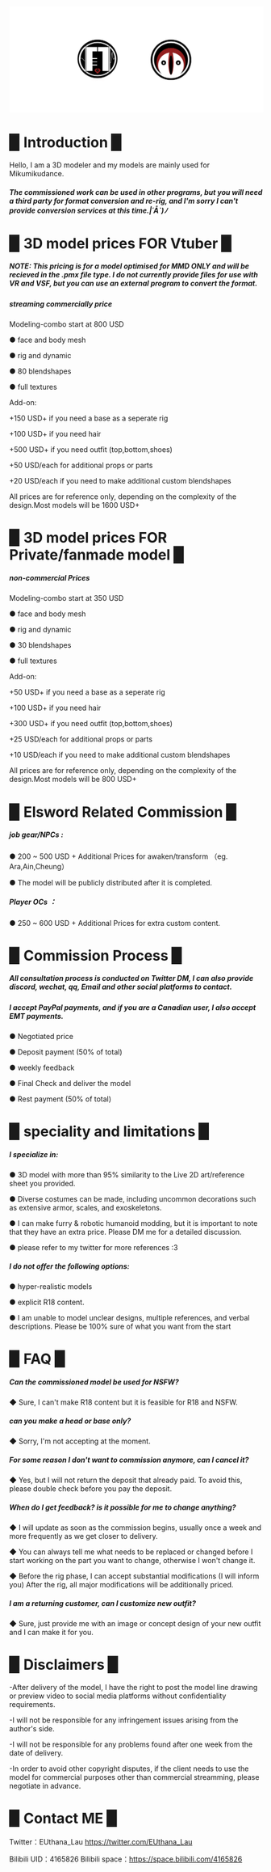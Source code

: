 
![](image/pro.png)



# ▉ Introduction ▉  

Hello, I am a 3D modeler and my models are mainly used for Mikumikudance.

##### The commissioned work can be used in other programs, but you will need a third party for format conversion and re-rig, and I'm sorry I can't provide conversion services at this time.|´Å`)ﾉ 


# ▉ 3D model prices FOR Vtuber ▉  


##### NOTE: This pricing is for a model optimised for MMD ONLY and will be recieved in the .pmx file type. I do not currently provide files for use with VR and VSF, but you can use an external program to convert the format.


##### streaming commercially price 

Modeling-combo start at 800 USD

● face and body mesh

● rig and dynamic

● 80 blendshapes 

● full textures

Add-on:

+150 USD+ if you need a base as a seperate rig

+100 USD+ if you need hair

+500 USD+ if you need outfit (top,bottom,shoes)

+50 USD/each for additional props or parts

+20 USD/each if you need to make additional custom blendshapes

All prices are for reference only, depending on the complexity of the design.Most models will be 1600 USD+



# ▉ 3D model prices FOR Private/fanmade model ▉  

##### non-commercial Prices

Modeling-combo start at 350 USD

● face and body mesh

● rig and dynamic

● 30 blendshapes

● full textures

Add-on:

+50 USD+ if you need a base as a seperate rig

+100 USD+ if you need hair

+300 USD+ if you need outfit (top,bottom,shoes)

+25 USD/each for additional props or parts

+10 USD/each if you need to make additional custom blendshapes

All prices are for reference only, depending on the complexity of the design.Most models will be 800 USD+


# ▉ Elsword Related Commission ▉  

##### job gear/NPCs : 

● 200 ~ 500 USD + Additional Prices for awaken/transform （eg. Ara,Ain,Cheung）

● The model will be publicly distributed after it is completed.

##### Player OCs ：

● 250 ~ 600 USD + Additional Prices for extra custom content.


# ▉ Commission Process ▉  

##### All consultation process is conducted on Twitter DM, I can also provide discord, wechat, qq, Email and other social platforms to contact.

##### I accept PayPal payments, and if you are a Canadian user, I also accept EMT payments.

● Negotiated price

● Deposit payment (50% of total)

● weekly feedback

● Final Check and deliver the model

● Rest payment (50% of total)


# ▉ speciality and limitations ▉  

##### I specialize in:

● 3D model with more than 95% similarity to the Live 2D art/reference sheet you provided.

● Diverse costumes can be made, including uncommon decorations such as extensive armor, scales, and exoskeletons.

● I can make furry & robotic humanoid modding, but it is important to note that they have an extra price. Please DM me for a detailed discussion.

● please refer to my twitter for more references :3

##### I do not offer the following options:

● hyper-realistic models

● explicit R18 content.

● I am unable to model unclear designs, multiple references, and verbal descriptions. Please be 100% sure of what you want from the start

# ▉ FAQ ▉ 

#####  Can the commissioned model be used for NSFW?

◆ Sure, I can't make R18 content but it is feasible for R18 and NSFW.

#####  can you make a head or base only?

◆ Sorry, I'm not accepting at the moment.

##### For some reason I don't want to commission anymore, can I cancel it?

◆ Yes, but I will not return the deposit that already paid. To avoid this, please double check before you pay the deposit.

##### When do I get feedback? is it possible for me to change anything?

◆ I will update as soon as the commission begins, usually once a week and more frequently as we get closer to delivery.

◆ You can always tell me what needs to be replaced or changed before I start working on the part you want to change, otherwise I won't change it.

◆ Before the rig phase, I can accept substantial modifications (I will inform you) After the rig, all major modifications will be additionally priced.

##### I am a returning customer, can I customize new outfit?

◆ Sure, just provide me with an image or concept design of your new outfit and I can make it for you.


# ▉ Disclaimers ▉  

-After delivery of the model, I have the right to post the model line drawing or preview video to social media platforms without confidentiality requirements.

-I will not be responsible for any infringement issues arising from the author's side.

-I will not be responsible for any problems found after one week from the date of delivery.

-In order to avoid other copyright disputes, if the client needs to use the model for commercial purposes other than commercial streamming, please negotiate in advance.

# ▉ Contact ME ▉  

Twitter：EUthana_Lau  https://twitter.com/EUthana_Lau

Bilibili UID：4165826  Bilibili space：https://space.bilibili.com/4165826




